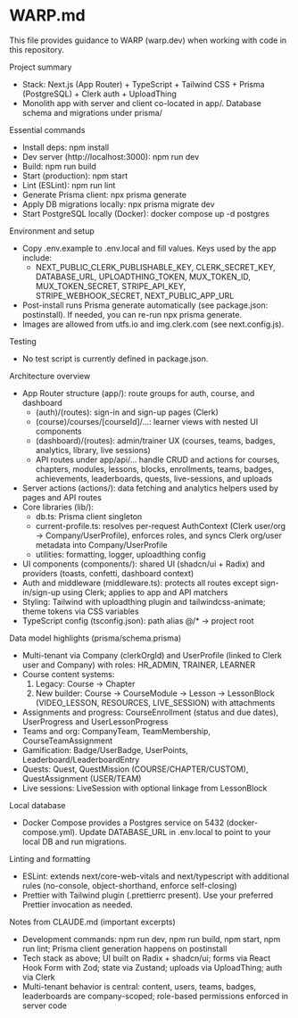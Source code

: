 # WARP.md

This file provides guidance to WARP (warp.dev) when working with code in this repository.

Project summary
- Stack: Next.js (App Router) + TypeScript + Tailwind CSS + Prisma (PostgreSQL) + Clerk auth + UploadThing
- Monolith app with server and client co-located in app/. Database schema and migrations under prisma/

Essential commands
- Install deps: npm install
- Dev server (http://localhost:3000): npm run dev
- Build: npm run build
- Start (production): npm start
- Lint (ESLint): npm run lint
- Generate Prisma client: npx prisma generate
- Apply DB migrations locally: npx prisma migrate dev
- Start PostgreSQL locally (Docker): docker compose up -d postgres

Environment and setup
- Copy .env.example to .env.local and fill values. Keys used by the app include:
  - NEXT_PUBLIC_CLERK_PUBLISHABLE_KEY, CLERK_SECRET_KEY, DATABASE_URL, UPLOADTHING_TOKEN, MUX_TOKEN_ID, MUX_TOKEN_SECRET, STRIPE_API_KEY, STRIPE_WEBHOOK_SECRET, NEXT_PUBLIC_APP_URL
- Post-install runs Prisma generate automatically (see package.json: postinstall). If needed, you can re-run npx prisma generate.
- Images are allowed from utfs.io and img.clerk.com (see next.config.js).

Testing
- No test script is currently defined in package.json.

Architecture overview
- App Router structure (app/): route groups for auth, course, and dashboard
  - (auth)/(routes): sign-in and sign-up pages (Clerk)
  - (course)/courses/[courseId]/...: learner views with nested UI components
  - (dashboard)/(routes): admin/trainer UX (courses, teams, badges, analytics, library, live sessions)
  - API routes under app/api/... handle CRUD and actions for courses, chapters, modules, lessons, blocks, enrollments, teams, badges, achievements, leaderboards, quests, live-sessions, and uploads
- Server actions (actions/): data fetching and analytics helpers used by pages and API routes
- Core libraries (lib/):
  - db.ts: Prisma client singleton
  - current-profile.ts: resolves per-request AuthContext (Clerk user/org → Company/UserProfile), enforces roles, and syncs Clerk org/user metadata into Company/UserProfile
  - utilities: formatting, logger, uploadthing config
- UI components (components/): shared UI (shadcn/ui + Radix) and providers (toasts, confetti, dashboard context)
- Auth and middleware (middleware.ts): protects all routes except sign-in/sign-up using Clerk; applies to app and API matchers
- Styling: Tailwind with uploadthing plugin and tailwindcss-animate; theme tokens via CSS variables
- TypeScript config (tsconfig.json): path alias @/* → project root

Data model highlights (prisma/schema.prisma)
- Multi-tenant via Company (clerkOrgId) and UserProfile (linked to Clerk user and Company) with roles: HR_ADMIN, TRAINER, LEARNER
- Course content systems:
  1) Legacy: Course → Chapter
  2) New builder: Course → CourseModule → Lesson → LessonBlock (VIDEO_LESSON, RESOURCES, LIVE_SESSION) with attachments
- Assignments and progress: CourseEnrollment (status and due dates), UserProgress and UserLessonProgress
- Teams and org: CompanyTeam, TeamMembership, CourseTeamAssignment
- Gamification: Badge/UserBadge, UserPoints, Leaderboard/LeaderboardEntry
- Quests: Quest, QuestMission (COURSE/CHAPTER/CUSTOM), QuestAssignment (USER/TEAM)
- Live sessions: LiveSession with optional linkage from LessonBlock

Local database
- Docker Compose provides a Postgres service on 5432 (docker-compose.yml). Update DATABASE_URL in .env.local to point to your local DB and run migrations.

Linting and formatting
- ESLint: extends next/core-web-vitals and next/typescript with additional rules (no-console, object-shorthand, enforce self-closing)
- Prettier with Tailwind plugin (.prettierrc present). Use your preferred Prettier invocation as needed.

Notes from CLAUDE.md (important excerpts)
- Development commands: npm run dev, npm run build, npm start, npm run lint; Prisma client generation happens on postinstall
- Tech stack as above; UI built on Radix + shadcn/ui; forms via React Hook Form with Zod; state via Zustand; uploads via UploadThing; auth via Clerk
- Multi-tenant behavior is central: content, users, teams, badges, leaderboards are company-scoped; role-based permissions enforced in server code
